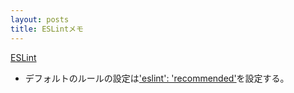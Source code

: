 ```yaml
---
layout: posts
title: ESLintメモ
---
```

[ESLint](http://eslint.org/)  

* デフォルトのルールの設定は['eslint': 'recommended'](http://eslint.org/docs/user-guide/configuring#using-eslintrecommended)を設定する。  
